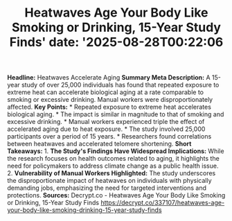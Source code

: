﻿---
title: "Heatwaves Age Your Body Like Smoking or Drinking, 15-Year Study Finds'
date: '2025-08-28T00:22:06"
category: "Markets"
summary: ""
slug: "heatwaves age your body like smoking or drinking 15year stud"
source_urls:
  - "https://decrypt.co/337107/heatwaves-age-your-body-like-smoking-drinking-15-year-study-finds"
seo:
  title: "Heatwaves Age Your Body Like Smoking or Drinking, 15-Year Study Finds | Hash n Hedge'
  description: '"
  keywords: ["news", "markets", "brief"]
---
**Headline:** Heatwaves Accelerate Aging  **Summary Meta Description:** A 15-year study of over 25,000 individuals has found that repeated exposure to extreme heat can accelerate biological aging at a rate comparable to smoking or excessive drinking. Manual workers were disproportionately affected.  **Key Points:**  * Repeated exposure to extreme heat accelerates biological aging. * The impact is similar in magnitude to that of smoking and excessive drinking. * Manual workers experienced triple the effect of accelerated aging due to heat exposure. * The study involved 25,000 participants over a period of 15 years. * Researchers found correlations between heatwaves and accelerated telomere shortening.  **Short Takeaways:**  1. **The Study's Findings Have Widespread Implications:** While the research focuses on health outcomes related to aging, it highlights the need for policymakers to address climate change as a public health issue. 2. **Vulnerability of Manual Workers Highlighted:** The study underscores the disproportionate impact of heatwaves on individuals with physically demanding jobs, emphasizing the need for targeted interventions and protections.  **Sources:** Decrypt.co - Heatwaves Age Your Body Like Smoking or Drinking, 15-Year Study Finds https://decrypt.co/337107/heatwaves-age-your-body-like-smoking-drinking-15-year-study-finds 
